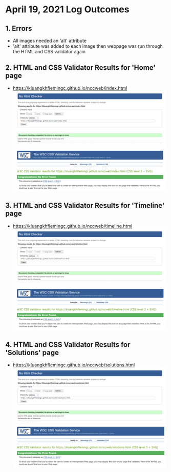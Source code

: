 # April 19, 2021 Log Outcomes
## 1. Errors
* All images needed an 'alt' attribute
* 'alt' attribute was added to each image then webpage was run through the HTML and CSS validator again
## 2. HTML and CSS Validator Results for 'Home' page
* https://kluangkhflemingc.github.io/nccweb/index.html
![HTML Validator Screenshot](html_check3.PNG)
![CSS Validator Screenshot](css_check2.PNG)
## 3. HTML and CSS Validator Results for 'Timeline' page
* https://kluangkhflemingc.github.io/nccweb/timeline.html
![HTML Validator Screenshot](html_check2.PNG)
![CSS Validator Screenshot](css_check3.PNG)
## 4. HTML and CSS Validator Results for 'Solutions' page
* https://kluangkhflemingc.github.io/nccweb/solutions.html
![HTML Validator Screenshot](html_check.PNG)
![CSS Validator Screenshot](css_check.PNG)
